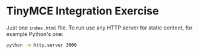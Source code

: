 # TinyMCE Integration Exercise

Just one `index.html` file. To run use any HTTP server for static content, for example Python's one:

```sh
python -m http.server 3000
```
